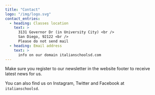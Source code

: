 ```yaml
---
title: "Contact"
logo: "/img/logo.svg"
contact_entries:
  - heading: Classes location
    text: >
      3131 Governor Dr (in University City) <br />
      San Diego, 92122 <br />
      Please do not send mail
  - heading: Email address
    text: >
      info on our domain italianschoolsd.com
---
```


Make sure you register to our newsletter in the website footer to receive latest news for us.

You can also find us on Instagram, Twitter and Facebook at `italianschoolsd`.

